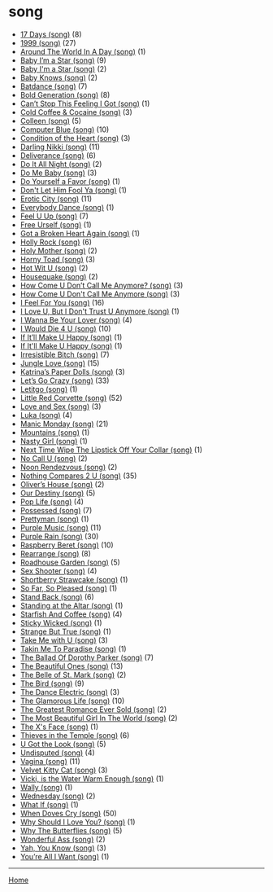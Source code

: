 # song

  * [17 Days (song)](./song/17-days/) (8)
  * [1999 (song)](./song/1999/) (27)
  * [Around The World In A Day (song)](./song/around-the-world-in-a-day/) (1)
  * [Baby I’m a Star (song)](./song/baby-i-m-a-star/) (9)
  * [Baby I'm a Star (song)](./song/baby-i-m-a-star/) (2)
  * [Baby Knows (song)](./song/baby-knows/) (2)
  * [Batdance (song)](./song/batdance/) (7)
  * [Bold Generation (song)](./song/bold-generation/) (8)
  * [Can’t Stop This Feeling I Got (song)](./song/can-t-stop-this-feeling-i-got/) (1)
  * [Cold Coffee & Cocaine (song)](./song/cold-coffee-cocaine/) (3)
  * [Colleen (song)](./song/colleen/) (5)
  * [Computer Blue (song)](./song/computer-blue/) (10)
  * [Condition of the Heart (song)](./song/condition-of-the-heart/) (3)
  * [Darling Nikki (song)](./song/darling-nikki/) (11)
  * [Deliverance (song)](./song/deliverance/) (6)
  * [Do It All Night (song)](./song/do-it-all-night/) (2)
  * [Do Me Baby (song)](./song/do-me-baby/) (3)
  * [Do Yourself a Favor (song)](./song/do-yourself-a-favor/) (1)
  * [Don't Let Him Fool Ya (song)](./song/don-t-let-him-fool-ya/) (1)
  * [Erotic City (song)](./song/erotic-city/) (11)
  * [Everybody Dance (song)](./song/everybody-dance/) (1)
  * [Feel U Up (song)](./song/feel-u-up/) (7)
  * [Free Urself (song)](./song/free-urself/) (1)
  * [Got a Broken Heart Again (song)](./song/got-a-broken-heart-again/) (1)
  * [Holly Rock (song)](./song/holly-rock/) (6)
  * [Holy Mother (song)](./song/holy-mother/) (2)
  * [Horny Toad (song)](./song/horny-toad/) (3)
  * [Hot Wit U (song)](./song/hot-wit-u/) (2)
  * [Housequake (song)](./song/housequake/) (2)
  * [How Come U Don’t Call Me Anymore? (song)](./song/how-come-u-don-t-call-me-anymore/) (3)
  * [How Come U Don't Call Me Anymore (song)](./song/how-come-u-don-t-call-me-anymore/) (3)
  * [I Feel For You (song)](./song/i-feel-for-you/) (16)
  * [I Love U, But I Don't Trust U Anymore (song)](./song/i-love-u-but-i-don-t-trust-u-anymore/) (1)
  * [I Wanna Be Your Lover (song)](./song/i-wanna-be-your-lover/) (4)
  * [I Would Die 4 U (song)](./song/i-would-die-4-u/) (10)
  * [If It’ll Make U Happy (song)](./song/if-it-ll-make-u-happy/) (1)
  * [If It'll Make U Happy (song)](./song/if-it-ll-make-u-happy/) (1)
  * [Irresistible Bitch (song)](./song/irresistible-bitch/) (7)
  * [Jungle Love (song)](./song/jungle-love/) (15)
  * [Katrina’s Paper Dolls (song)](./song/katrina-s-paper-dolls/) (3)
  * [Let’s Go Crazy (song)](./song/let-s-go-crazy/) (33)
  * [Letitgo (song)](./song/letitgo/) (1)
  * [Little Red Corvette (song)](./song/little-red-corvette/) (52)
  * [Love and Sex (song)](./song/love-and-sex/) (3)
  * [Luka (song)](./song/luka/) (4)
  * [Manic Monday (song)](./song/manic-monday/) (21)
  * [Mountains (song)](./song/mountains/) (1)
  * [Nasty Girl (song)](./song/nasty-girl/) (1)
  * [Next Time Wipe The Lipstick Off Your Collar (song)](./song/next-time-wipe-the-lipstick-off-your-collar/) (1)
  * [No Call U (song)](./song/no-call-u/) (2)
  * [Noon Rendezvous (song)](./song/noon-rendezvous/) (2)
  * [Nothing Compares 2 U (song)](./song/nothing-compares-2-u/) (35)
  * [Oliver’s House (song)](./song/oliver-s-house/) (2)
  * [Our Destiny (song)](./song/our-destiny/) (5)
  * [Pop Life (song)](./song/pop-life/) (4)
  * [Possessed (song)](./song/possessed/) (7)
  * [Prettyman (song)](./song/prettyman/) (1)
  * [Purple Music (song)](./song/purple-music/) (11)
  * [Purple Rain (song)](./song/purple-rain/) (30)
  * [Raspberry Beret (song)](./song/raspberry-beret/) (10)
  * [Rearrange (song)](./song/rearrange/) (8)
  * [Roadhouse Garden (song)](./song/roadhouse-garden/) (5)
  * [Sex Shooter (song)](./song/sex-shooter/) (4)
  * [Shortberry Strawcake (song)](./song/shortberry-strawcake/) (1)
  * [So Far, So Pleased (song)](./song/so-far-so-pleased/) (1)
  * [Stand Back (song)](./song/stand-back/) (6)
  * [Standing at the Altar (song)](./song/standing-at-the-altar/) (1)
  * [Starfish And Coffee (song)](./song/starfish-and-coffee/) (4)
  * [Sticky Wicked (song)](./song/sticky-wicked/) (1)
  * [Strange But True (song)](./song/strange-but-true/) (1)
  * [Take Me with U (song)](./song/take-me-with-u/) (3)
  * [Takin Me To Paradise (song)](./song/takin-me-to-paradise/) (1)
  * [The Ballad Of Dorothy Parker (song)](./song/the-ballad-of-dorothy-parker/) (7)
  * [The Beautiful Ones (song)](./song/the-beautiful-ones/) (13)
  * [The Belle of St. Mark (song)](./song/the-belle-of-st-mark/) (2)
  * [The Bird (song)](./song/the-bird/) (9)
  * [The Dance Electric (song)](./song/the-dance-electric/) (3)
  * [The Glamorous Life (song)](./song/the-glamorous-life/) (10)
  * [The Greatest Romance Ever Sold (song)](./song/the-greatest-romance-ever-sold/) (2)
  * [The Most Beautiful Girl In The World (song)](./song/the-most-beautiful-girl-in-the-world/) (2)
  * [The X's Face (song)](./song/the-x-s-face/) (1)
  * [Thieves in the Temple (song)](./song/thieves-in-the-temple/) (6)
  * [U Got the Look (song)](./song/u-got-the-look/) (5)
  * [Undisputed (song)](./song/undisputed/) (4)
  * [Vagina (song)](./song/vagina/) (11)
  * [Velvet Kitty Cat (song)](./song/velvet-kitty-cat/) (3)
  * [Vicki, is the Water Warm Enough (song)](./song/vicki-is-the-water-warm-enough/) (1)
  * [Wally (song)](./song/wally/) (1)
  * [Wednesday (song)](./song/wednesday/) (2)
  * [What If (song)](./song/what-if/) (1)
  * [When Doves Cry (song)](./song/when-doves-cry/) (50)
  * [Why Should I Love You? (song)](./song/why-should-i-love-you/) (1)
  * [Why The Butterflies (song)](./song/why-the-butterflies/) (5)
  * [Wonderful Ass (song)](./song/wonderful-ass/) (2)
  * [Yah, You Know (song)](./song/yah-you-know/) (3)
  * [You’re All I Want (song)](./song/you-re-all-i-want/) (1)

----

[Home](../)
